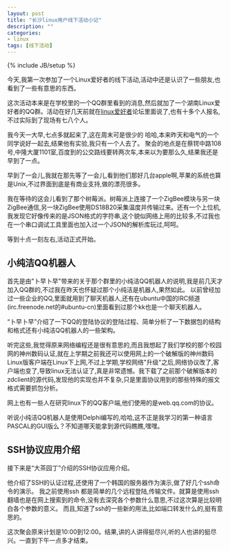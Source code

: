 ```yaml
---
layout: post
title: "长沙linux用户线下活动小记"
description: ""
categories: 
- linux
tags: [线下活动]
---
```

{% include JB/setup %}




 今天,我第一次参加了一个Linux爱好者的线下活动,活动中还是认识了一些朋友,也看到了一些有意思的东西。

这次活动本来是在学校里的一个QQ群里看到的消息,然后就加了一个湖南Linux爱好者的QQ群。活动在好几天前就在[linux爱好者](http://www.lx138.com)论坛里面说了,也有十多个人报名,不过实际到了现场有七八个人。

我今天一大早,七点多就起来了,这在周末可是很少的 哈哈,本来昨天和电气的一个同学说好一起去,结果他有实验,我只有一个人去了。 聚会的地点是在蔡锷中路108号,中隆大厦1101室,百度到的公交路线要转两次车,本来以为要那么久,结果我还是早到了一点。

早到了一会儿,我就在那先等了一会儿,看到他们那好几台apple啊,苹果的系统也算是Unix,不过界面到底是有商业支持,做的漂亮很多。 

我在等待的这会儿看到了那个树莓派。树莓派上连接了一个ZigBee模块与另一块ZigBee通信,另一块ZigBee使用DS18B20采集温度并传输过来。还有一个上位机,我发现它好像传来的是JSON格式的字符串,这个貌似网络上用的比较多,不过我也在一个串口调试工具里面也加入过一个JSON的解析库玩过,呵呵。

等到十点一刻左右,活动正式开始。

## 小纯洁QQ机器人
首先是由"卜早卜早"带来的关于那个群里的小纯洁QQ机器人的说明,我是前几天才加入QQ群的,不过我在昨天也怀疑过那个小纯洁是机器人,果然如此。 以前曾经加过一些企业的QQ,里面就用到了聊天机器人,还有在ubuntu中国的IRC频道(irc.freenode.net的#ubuntu-cn)里面看到过那个kk也是一个聊天机器人。 

“卜早卜早”介绍了一下QQ的登陆协议的登陆过程、简单分析了一下数据包的结构和格式还有小纯洁QQ机器人的一些架构。

听完这些,我觉得原来网络编程还是很有意思的,而且我想起了我们学校的那个校园网的神州数码认证,就在上学期之前我还可以使用网上的一个破解版的神州数码Linux版客户端在Linux下上网,不过上学期,学校网络"升级"之后,网络协议改了,客户端也变了,导致linux无法认证了,真是非常遗憾。我下载了之前那个破解版本的zdclient的源代码,发现他的实现也并不复杂,只是里面协议用到的那些特殊的报文格式需要抓包分析。

网上也有一些人在研究linux下的QQ客户端,他们使用的是web.qq.com的协议。

听说小纯洁QQ机器人是使用Delphi编写的,哈哈,这不正是我学习的第一种语言PASCAL的GUI版么？不知道哪天能拿到源代码瞧瞧,嘿嘿。


## SSH协议应用介绍

接下来是“大茶园丁”介绍的SSH协议应用介绍。

他介绍了SSH的认证过程,还使用了一个韩国的服务器作为演示,做了好几个ssh命令的演示。 
我之前使用ssh 都是简单的几个远程登陆,传输文件。就算是使用ssh翻墙也是在网上搜索到的命令,没有去深究各个参数什么意思,不过这次算是比较明白各个参数的意义。 而且,知道了ssh的一些新的用法,比如端口转发什么的,挺有意思的。


这次聚会原来计划是10:00到12:00。结果,讲的人讲得挺尽兴,听的人也讲的挺尽兴。一直到下午一点多才结束。
